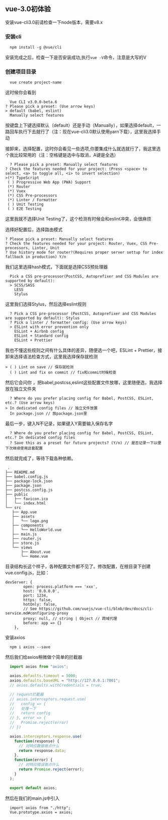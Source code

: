 ## vue-3.0初体验

安装vue-cli3.0前请检查一下node版本，需要v8.x

### 安装cli

```shell
  npm install -g @vue/cli
```

安装完成之后，检查一下是否安装成功,执行```vue -V```命令，注意是大写的V

### 创建项目目录

```
  vue create project-name
```

这时候你会看到

```
  Vue CLI v3.0.0-beta.6
? Please pick a preset: (Use arrow keys)
> default (babel, eslint)
  Manually select features
```

按键盘上下键选择默认（default）还是手动（Manually），如果选择default，一路回车执行下去就行了（注：现在vue-cli3.0默认使用yarn下载），这里我选择手动

接卸来，选择配置，这时你会看见一些选项,你要集成什么就选就行了，我这里选个我比较常用的（注：空格键是选中与取消，A键是全选）

```
  ? Please pick a preset: Manually select features
? Check the features needed for your project: (Press <space> to select, <a> to toggle all, <i> to invert selection)
>(*) TypeScript
 ( ) Progressive Web App (PWA) Support
 (*) Router
 (*) Vuex
 (*) CSS Pre-processors
 (*) Linter / Formatter
 ( ) Unit Testing
 ( ) E2E Testing
```

这里我就不选择Unit Testing了，这个检测有时候会和eslint冲突，会很麻烦

选择好配置后，选择路由模式

```
? Please pick a preset: Manually select features
? Check the features needed for your project: Router, Vuex, CSS Pre-processors, Linter, Unit
? Use history mode for router?(Requires proper server settup for index fallback in production) Y/n
```

我们这里选择hash模式，下面就是选择CSS预处理器

```
  Pick a CSS pre-processor(PostCSS, Autoprefixer and CSS Modules are supported by default):
  > SCSS/SASS
    LESS
    Stylus
 ```
  
  这里我们选择Stylus，然后选择eslint规则
  
```
  ? Pick a CSS pre-processor (PostCSS, Autoprefixer and CSS Modules are supported by default): Stylus
  ? Pick a linter / formatter config: (Use arrow keys)
  > ESLint with error prevention only
    ESLint + Airbnb config
    ESLint + Standard config
    ESLint + Prettier
```
  我也不懂这些规则之间有什么具体的差异，随便选一个吧，ESLint + Prettier，接卸来选择语法检查方式，这里我选择保存就检测
  
 ```
 > ( ) Lint on save // 保存就检测
   ( ) Lint and fix on commit // fix和commit时候检查
```

  然后它会问你 ，把babel,postcss,eslint这些配置文件放哪，这里随便选，我选择放在独立文件夹
  
```
  ? Where do you prefer placing config for Babel, PostCSS, ESLint, etc.? (Use arrow keys)
> In dedicated config files // 独立文件放置
  In package.json // 放package.json里
```

  最后一步，键入N不记录，如果键入Y需要输入保存名字

```
  ? Where do you prefer placing config for Babel, PostCSS, ESLint, etc.? In dedicated config files
  ? Save this as a preset for future projects? (Y/n) // 是否记录一下以便下次继续使用这套配置
```
  
  然后就完成了，等待下载各种依赖。
 
 ```
  .
├── README.md
├── babel.config.js
├── package-lock.json
├── package.json
├── postcss.config.js
├── public
│   ├── favicon.ico
│   └── index.html
└── src
    ├── App.vue
    ├── assets
    │   └── logo.png
    ├── components
    │   └── HelloWorld.vue
    ├── main.js
    ├── router.js
    ├── store.js
    └── views
        ├── About.vue
        └── Home.vue
```

目录结构长这个样子，各种配置文件都不见了。修改配置，在根目录下创建vue.config.js，比如：

```
devServer: {
        open: process.platform === 'xxx',
        host: '0.0.0.0',
        port: 1234,
        https: false,
        hotOnly: false,
        // See https://github.com/vuejs/vue-cli/blob/dev/docs/cli-service.md#configuring-proxy
        proxy: null, // string | Object // 跨域代理
        before: app => {}
    },
```

安装axios

```shell
  npm i axios --save
```

然后我们给axios稍微做个简单的拦截器

```js
  import axios from "axios";

  axios.defaults.timeout = 5000;
  axios.defaults.baseURL = "http://127.0.0.1:7001";
  // axios.defaults.withCredentials = true;

  // request拦截器
  // axios.interceptors.request.use(
  //   config => {
  //   处理一下
  //   return config
  // }, error => {
  //   Promise.reject(error)
  // })

  axios.interceptors.response.use(
    function(response) {
      // 对响应数据做点什么
      return response.data;
    },
    function(error) {
      // 对响应错误做点什么
      return Promise.reject(error);
    }
  );

  export default axios;
```

然后在我们的main.js中引入

```
  import axios from "./http";
  Vue.prototype.axios = axios;
```
